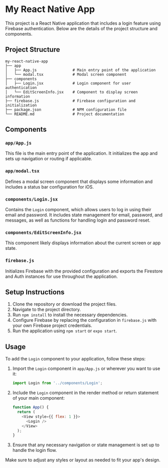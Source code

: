 # My React Native App

This project is a React Native application that includes a login feature using Firebase authentication. Below are the details of the project structure and components.

## Project Structure

```
my-react-native-app
├── app
│   ├── App.js                # Main entry point of the application
│   └── modal.tsx             # Modal screen component
├── components
│   ├── Login.jsx             # Login component for user authentication
│   └── EditScreenInfo.jsx    # Component to display screen information
├── firebase.js               # Firebase configuration and initialization
├── package.json              # NPM configuration file
└── README.md                 # Project documentation
```

## Components

### `app/App.js`
This file is the main entry point of the application. It initializes the app and sets up navigation or routing if applicable.

### `app/modal.tsx`
Defines a modal screen component that displays some information and includes a status bar configuration for iOS.

### `components/Login.jsx`
Contains the `Login` component, which allows users to log in using their email and password. It includes state management for email, password, and messages, as well as functions for handling login and password reset.

### `components/EditScreenInfo.jsx`
This component likely displays information about the current screen or app state.

### `firebase.js`
Initializes Firebase with the provided configuration and exports the Firestore and Auth instances for use throughout the application.

## Setup Instructions

1. Clone the repository or download the project files.
2. Navigate to the project directory.
3. Run `npm install` to install the necessary dependencies.
4. Configure Firebase by replacing the configuration in `firebase.js` with your own Firebase project credentials.
5. Run the application using `npm start` or `expo start`.

## Usage

To add the `Login` component to your application, follow these steps:

1. Import the `Login` component in `app/App.js` or wherever you want to use it:
   ```javascript
   import Login from '../components/Login';
   ```

2. Include the `Login` component in the render method or return statement of your main component:
   ```javascript
   function App() {
     return (
       <View style={{ flex: 1 }}>
         <Login />
       </View>
     );
   }
   ```

3. Ensure that any necessary navigation or state management is set up to handle the login flow.

Make sure to adjust any styles or layout as needed to fit your app's design.
